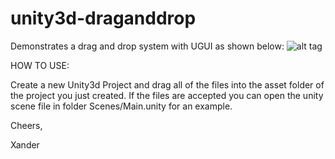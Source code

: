 # unity3d-draganddrop
Demonstrates a drag and drop system with UGUI as shown below:
![alt tag](https://cloud.githubusercontent.com/assets/9315769/19311991/db7849c2-9090-11e6-980f-8a1b28ab0fcb.gif)

HOW TO USE:

Create a new Unity3d Project and drag all of the files into the asset folder of the project you just created.
If the files are accepted you can open the unity scene file in folder Scenes/Main.unity for an example.

Cheers,

Xander
